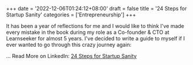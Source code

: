 +++
date = '2022-12-06T01:24:12+08:00'
draft = false
title = '24 Steps for Startup Sanity'
categories = ['Entrepreneurship']
+++

It has been a year of reflections for me and I would like to think I've made every mistake in the book during my role as a Co-founder & CTO at Learnseeker for almost 5 years. I've decided to write a guide to myself if I ever wanted to go through this crazy journey again:

... Read More on LinkedIn: [24 Steps for Startup Sanity](https://www.linkedin.com/pulse/24-steps-startup-sanity-shwetha-ravi/?trackingId=ojJT2qefT9WYe8Wcl%2FcqUw%3D%3D)